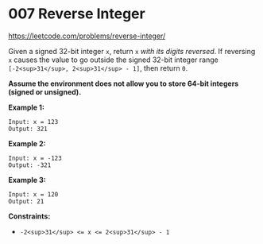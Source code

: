 ﻿# 007 Reverse Integer

https://leetcode.com/problems/reverse-integer/

Given a signed 32-bit integer `x`, return `x` *with its digits reversed*. If reversing `x` causes the value to go outside the signed 32-bit integer range `[-2<sup>31</sup>, 2<sup>31</sup> - 1]`, then return `0`.

**Assume the environment does not allow you to store 64-bit integers (signed or unsigned).**

**Example 1:**

```
Input: x = 123
Output: 321

```

**Example 2:**

```
Input: x = -123
Output: -321

```

**Example 3:**

```
Input: x = 120
Output: 21

```

**Constraints:**

-   `-2<sup>31</sup> <= x <= 2<sup>31</sup> - 1`

